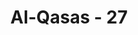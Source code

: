 ---
title: "Al-Qasas - 27"
no: 27
arabic_no: ٢٧
ayah: قَالَ اِنِّيْٓ اُرِيْدُ اَنْ اُنْكِحَكَ اِحْدَى ابْنَتَيَّ هٰتَيْنِ عَلٰٓى اَنْ تَأْجُرَنِيْ ثَمٰنِيَ حِجَجٍۚ فَاِنْ اَتْمَمْتَ عَشْرًا فَمِنْ عِنْدِكَۚ وَمَآ اُرِيْدُ اَنْ اَشُقَّ عَلَيْكَۗ سَتَجِدُنِيْٓ اِنْ شَاۤءَ اللّٰهُ مِنَ الصّٰلِحِيْنَ 
translation: "Dia (Syekh Madyan) berkata, “Sesungguhnya aku bermaksud ingin menikahkan engkau dengan salah seorang dari kedua anak perempuanku ini, dengan ketentuan bahwa engkau bekerja padaku selama delapan tahun dan jika engkau sempurnakan sepuluh tahun maka itu adalah (suatu kebaikan) darimu, dan aku tidak bermaksud memberatkan engkau. Insya Allah engkau akan mendapatiku termasuk orang yang baik.”"
tafsir: "Dengan segera orang tua itu mengajak Musa berbincang. Dengan terus terang dia mengatakan keinginannya untuk mengawinkan Musa dengan salah seorang putrinya. Sebagai mahar perkawinan ini, Musa harus bekerja menggembalakan kambing selama delapan tahun, kalau Musa menyanggupi bekerja sepuluh tahun maka itu lebih baik. Ini adalah tawaran yang amat simpatik dan amat melegakan hati Musa, sebagai seorang pelarian yang ingin menghindarkan diri dari maut, seorang yang belum yakin akan masa depannya, apakah ia akan terlunta-lunta di negeri orang, karena tidak tentu arah yang akan ditujunya. Apalagi yang lebih berharga dan lebih membahagiakan dari tawaran itu? Tanpa ragu-ragu Musa telah menetapkan dalam hatinya untuk menerima tawaran tersebut.\n\nPara ulama mengambil dalil dengan ayat ini bahwa seorang bapak boleh meminta seorang laki-laki untuk menjadi suami putrinya. Hal ini banyak terjadi di masa Rasulullah saw, bahkan ada di antara wanita yang menawarkan dirinya supaya dikawini oleh Rasulullah saw atau supaya beliau mengawinkan mereka dengan siapa yang diinginkannya.\n\nUmar pernah menawarkan anaknya Hafsah (yang sudah janda) kepada Abu Bakar tetapi Abu Bakar hanya diam. Kemudian ditawarkan kepada 'Utsman, tetapi 'Utsman meminta maaf karena keberatan. Hal ini diberitahukan Abu Bakar kepada Nabi. Beliau pun menenteramkan hatinya dengan mengatakan, \"Semoga Allah akan memberikan kepada Hafsah orang yang lebih baik dari Abu Bakar dan 'Utsman.\" Kemudian Hafsah dikawini oleh Rasulullah."
---